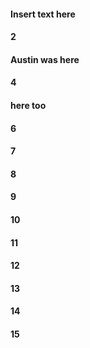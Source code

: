 #### Insert text here
#### 2
#### Austin was here
#### 4
#### here too
#### 6
#### 7
#### 8
#### 9
#### 10
#### 11
#### 12
#### 13
#### 14
#### 15
